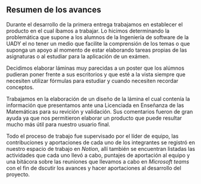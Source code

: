 ## Resumen de los avances

Durante el desarrollo de la primera entrega trabajamos en establecer el producto en el cual íbamos a trabajar. Lo hicimos determinando la problemática que supone a los alumnos de la Ingeniería de software de la UADY el no tener un medio que facilite la comprensión de los temas o que suponga un apoyo al momento de estar elaborando tareas propias de las asignaturas o al estudiar para la aplicación de un exámen.

Decidimos elaborar láminas muy parecidas a un poster que los alúmnos pudieran poner frente a sus escritorios y que esté a la vista siempre que necesiten utilizar fórmulas para estudiar y cuando necesiten recordar conceptos.



Trabajamos en la elaboración de un diseño de la lámina el cual contenía la información que presentamos ante una Licenciada en Enseñanza de las Matemáticas para su revición y validación. Sus comentarios fueron de gran ayuda ya que nos permitieron elaborar un producto que puede resultar mucho más útil para nuestro usuario final.

Todo el proceso de trabajo fue supervisado por el líder de equipo, las contribuciones y aportaciones de cada uno de los integrantes se registró en nuestro espacio de trabajo en *Notion*, allí también se encuentran listadas las actividades que cada uno llevó a cabo, puntajes de aportación al equipo y una bitácora sobre las reuniones que llevamos a cabo en *Microsoft teams* con el fin de dscutir los avances y hacer aportaciones al desarrollo del proyecto.
